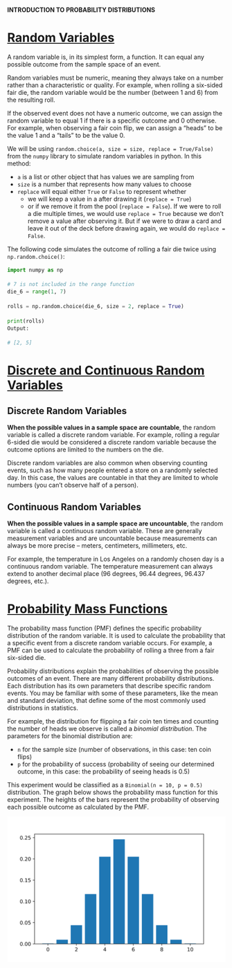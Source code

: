 #### INTRODUCTION TO PROBABILITY DISTRIBUTIONS

# [Random Variables](https://www.codecademy.com/courses/probability-mssp/lessons/introduction-to-probability-distributions/exercises/random-variables)

A random variable is, in its simplest form, a function. 
It can equal any possible outcome from the sample space of an event.

Random variables must be numeric, meaning they always take on a number rather than a characteristic or quality. 
For example, when rolling a six-sided fair die, the random variable would be the number (between 1 and 6) from the resulting roll.

If the observed event does not have a numeric outcome, we can assign the random variable to equal 1 if there is a specific outcome and 0 otherwise. 
For example, when observing a fair coin flip, we can assign a “heads” to be the value 1 and a “tails” to be the value 0.

We will be using `random.choice(a, size = size, replace = True/False)` from the `numpy` library to simulate random variables in python. 
In this method:
* `a` is a list or other object that has values we are sampling from
* `size` is a number that represents how many values to  choose
* `replace` will equal either `True` or `False` to represent whether 
  * we will keep a value in a after drawing it (`replace = True`) 
  * or if we remove it from the pool (`replace = False`). 
If we were to roll a die multiple times, we would use `replace = True` because we don’t remove a value after observing it. 
But if we were to draw a card and leave it out of the deck before drawing again, we would do `replace = False`.

The following code simulates the outcome of rolling a fair die twice using `np.random.choice()`:
```py
import numpy as np
 
# 7 is not included in the range function
die_6 = range(1, 7)
 
rolls = np.random.choice(die_6, size = 2, replace = True)
 
print(rolls)
Output:

# [2, 5]
```

# [Discrete and Continuous Random Variables](https://www.codecademy.com/courses/probability-mssp/lessons/introduction-to-probability-distributions/exercises/discrete-and-continuous-random-variables)

## Discrete Random Variables

**When the possible values in a sample space are countable**, the random variable is called a discrete random variable. 
For example, rolling a regular 6-sided die would be considered a discrete random variable because the outcome options are limited to the numbers on the die.

Discrete random variables are also common when observing counting events, such as how many people entered a store on a randomly selected day. 
In this case, the values are countable in that they are limited to whole numbers (you can’t observe half of a person).

## Continuous Random Variables

**When the possible values in a sample space are uncountable**, the random variable is called a continuous random variable. 
These are generally measurement variables and are uncountable because measurements can always be more precise – meters, centimeters, millimeters, etc.

For example, the temperature in Los Angeles on a randomly chosen day is a continuous random variable. 
The temperature measurement can always extend to another decimal place (96 degrees, 96.44 degrees, 96.437 degrees, etc.).

# [Probability Mass Functions](https://www.codecademy.com/courses/probability-mssp/lessons/introduction-to-probability-distributions/exercises/probability-mass-functions)

The probability mass function (PMF) defines the specific probability distribution of the random variable. 
It is used to calculate the probability that a specific event from a discrete random variable occurs. 
For example, a PMF can be used to calculate the probability of rolling a three from a fair six-sided die.

Probability distributions explain the probabilities of observing the possible outcomes of an event. 
There are many different probability distributions. 
Each distribution has its own parameters that describe specific random events. 
You may be familiar with some of these parameters, like the mean and standard deviation, that define some of the most commonly used distributions in statistics.

For example, the distribution for flipping a fair coin ten times and counting the number of heads we observe is called a *binomial distribution*. 
The parameters for the binomial distribution are:
* `n` for the sample size (number of observations, in this case: ten coin flips)
* `p` for the probability of success (probability of seeing our determined outcome, in this case: the probability of seeing heads is 0.5)

This experiment would be classified as a `Binomial(n = 10, p = 0.5)` distribution. 
The graph below shows the probability mass function for this experiment. 
The heights of the bars represent the probability of observing each possible outcome as calculated by the PMF.

![Binom PMF](images/binom_pmf_10_5.svg)






























